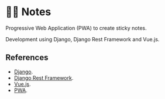 # 📑📔 Notes

Progressive Web Application (PWA) to create sticky notes.

Development using Django, Django Rest Framework and Vue.js.

## References

- [Django](https://github.com/django/django).
- [Django Rest Framework](https://github.com/encode/django-rest-framework).
- [Vue.js](https://github.com/vuejs/vue).
- [PWA](https://developers.google.com/web/progressive-web-apps).
